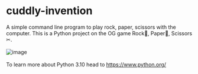 # cuddly-invention
A simple command line program to play rock, paper, scissors with the computer.
This is a Python project on the OG game Rock🗿, Paper📰, Scissors✂.
<br><br>![image](https://user-images.githubusercontent.com/55784109/148928355-663a10de-3769-48e7-b96a-9c938cb28104.png)
<br><br>To learn more about Python 3.10 head to https://www.python.org/
